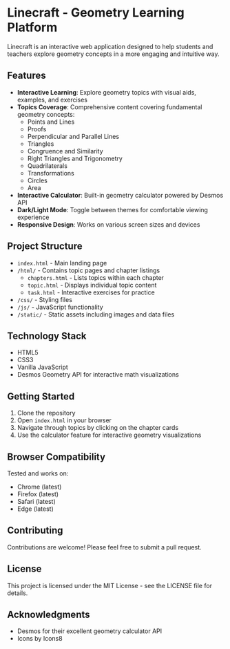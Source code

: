 # Linecraft - Geometry Learning Platform

Linecraft is an interactive web application designed to help students and teachers explore geometry concepts in a more engaging and intuitive way.

## Features

- **Interactive Learning**: Explore geometry topics with visual aids, examples, and exercises
- **Topics Coverage**: Comprehensive content covering fundamental geometry concepts:
  - Points and Lines
  - Proofs
  - Perpendicular and Parallel Lines
  - Triangles
  - Congruence and Similarity
  - Right Triangles and Trigonometry
  - Quadrilaterals
  - Transformations
  - Circles
  - Area
- **Interactive Calculator**: Built-in geometry calculator powered by Desmos API
- **Dark/Light Mode**: Toggle between themes for comfortable viewing experience
- **Responsive Design**: Works on various screen sizes and devices

## Project Structure

- `index.html` - Main landing page
- `/html/` - Contains topic pages and chapter listings
  - `chapters.html` - Lists topics within each chapter
  - `topic.html` - Displays individual topic content
  - `task.html` - Interactive exercises for practice
- `/css/` - Styling files
- `/js/` - JavaScript functionality
- `/static/` - Static assets including images and data files

## Technology Stack

- HTML5
- CSS3
- Vanilla JavaScript
- Desmos Geometry API for interactive math visualizations

## Getting Started

1. Clone the repository
2. Open `index.html` in your browser
3. Navigate through topics by clicking on the chapter cards
4. Use the calculator feature for interactive geometry visualizations

## Browser Compatibility

Tested and works on:
- Chrome (latest)
- Firefox (latest)
- Safari (latest)
- Edge (latest)

## Contributing

Contributions are welcome! Please feel free to submit a pull request.

## License

This project is licensed under the MIT License - see the LICENSE file for details.

## Acknowledgments

- Desmos for their excellent geometry calculator API
- Icons by Icons8 